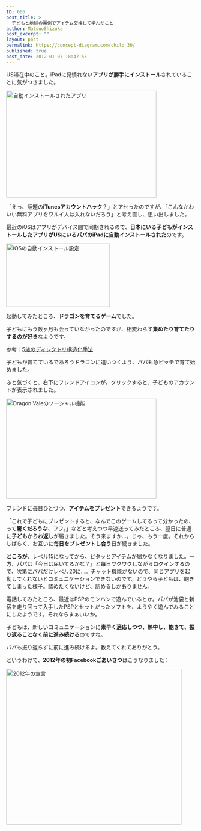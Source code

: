 ```yaml
---
ID: 666
post_title: >
  子どもと地球の裏側でアイテム交換して学んだこと
author: MatsuoShizuka
post_excerpt: ""
layout: post
permalink: https://concept-diagram.com/child_30/
published: true
post_date: 2012-01-07 18:47:55
---
```

US滞在中のこと。iPadに見慣れない<strong>アプリが勝手にインストール</strong>されていることに気がつきました。

<span class="img4cmsia" title="ia-kid/201111-dragon-vale-installed,400,284,,"><img src="http://www.penchan.com/mak/img/ia-kid/201111-dragon-vale-installed.png" alt="自動インストールされたアプリ" width="400" height="284" /></span>

「えっ、話題の<strong>iTunesアカウントハック</strong>？」とアセったのですが、「こんなかわいい無料アプリをワルイ人は入れないだろう」と考え直し、思い出しました。

最近のiOSはアプリがデバイス間で同期されるので、<strong>日本にいる子どもがインストールしたアプリがUSにいるパパのiPadに自動インストールされた</strong>のです。

<span class="img4cmsia" title="ia-kid/201111-ios-auto-install,276,169,,"><img src="http://www.penchan.com/mak/img/ia-kid/201111-ios-auto-install.png" alt="iOSの自動インストール設定" width="276" height="169" /></span>

起動してみたところ、<strong>ドラゴンを育てるゲーム</strong>でした。

子どもにもう数ヶ月も会っていなかったのですが、相変わらず<strong>集めたり育てたりするのが好き</strong>なようです。

参考：<a href="https://makoto-shimizu.com/private-blog/child/child_08/">5歳のディレクトリ構造化手法</a>

子どもが育てているであろうドラゴンに追いつくよう、パパも急ピッチで育て始めました。

ふと気づくと、右下にフレンドアイコンが。クリックすると、子どものアカウントが表示されました。

<span class="img4cmsia" title="ia-kid/201111-dragon-vale-social,400,267,,"><img src="http://www.penchan.com/mak/img/ia-kid/201111-dragon-vale-social.png" alt="Dragon Valeのソーシャル機能" width="400" height="267" /></span>

フレンドに毎日ひとづつ、<strong>アイテムをプレゼント</strong>できるようです。

「これで子どもにプレゼントすると、なんでこのゲームしてるって分かったの、って<strong>驚くだろうな</strong>、フフ。」などと考えつつ早速送ってみたところ、翌日に普通に<strong>子どもからお返し</strong>が届きました。そう来ますか...。じゃ、もう一度。それからしばらく、お互いに<strong>毎日をプレゼントし合う</strong>日が続きました。

<strong>ところが</strong>、レベル15になってから、ピタッとアイテムが届かなくなりました。一方、パパは「今日は届いてるかな？」と毎日ワクワクしながらログインするので、次第にパパだけレベル20に...。チャット機能がないので、同じアプリを起動してくれないとコミュニケーションできないのです。どうやら子どもは、飽きてしまった様子。認めたくないけど、認めるしかありません。

電話してみたところ、最近はPSPのモンハンで遊んでいるとか。パパが池袋と新宿を走り回って入手したPSPとセットだったソフトを、ようやく遊んでみることにしたようです。それならまぁいいか。

子どもは、新しいコミュニケーションに<strong>素早く適応しつつ、熱中し、飽きて、振り返ることなく前に進み続ける</strong>のですね。

パパも振り返らずに前に進み続けるよ。教えてくれてありがとう。

というわけで、<strong>2012年の初Facebookごあいさつ</strong>はこうなりました：

<span class="img4cmsia" title="ia-kid/201111-dragon-vale-2012,467,415,,"><img src="http://www.penchan.com/mak/img/ia-kid/201111-dragon-vale-2012.png" alt="2012年の宣言" width="467" height="415" /></span>

&nbsp;